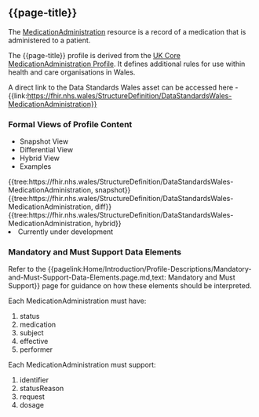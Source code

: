 <div class="warning"><span class="ImplementWarn"></span></div>

## {{page-title}}
The [MedicationAdministration](https://hl7.org/fhir/medicationadministration.html) resource is a record of a medication that is administered to a patient.

The {{page-title}} profile is derived from the [UK Core MedicationAdministration Profile](https://simplifier.net/guide/uk-core-implementation-guide/Home/ProfilesandExtensions/ProfileUKCore-MedicationAdministration?version=1.0.0). It defines additional rules for use within health and care organisations in Wales.

A direct link to the Data Standards Wales asset can be accessed here - {{link:https://fhir.nhs.wales/StructureDefinition/DataStandardsWales-MedicationAdministration}}

### Formal Views of Profile Content
<div class="tab-wrap">
  <ul class="tab-head">
    <li class="tablink tab-active" onclick="openCity(this,'tabsnap')" data-target="tabsnap">
      Snapshot View
    </li>
    <li class="tablink" onclick="openCity(this,'tabdiff')" data-target="tabdiff">
      Differential View
    </li>
    <li class="tablink" onclick="openCity(this,'tabhybrid')" data-target="tabhybrid">
      Hybrid View
    </li>
    <li class="tablink" onclick="openCity(this,'tabeg')" data-target="tabeg">
      Examples
    </li>    
  </ul>
  <div class="tab-main">
    <div id="tabsnap" class="tabcontent active">      
      {{tree:https://fhir.nhs.wales/StructureDefinition/DataStandardsWales-MedicationAdministration, snapshot}}
    </div>
    <div id="tabdiff" class="tabcontent">
      {{tree:https://fhir.nhs.wales/StructureDefinition/DataStandardsWales-MedicationAdministration, diff}}
  </div>
    <div id="tabhybrid" class="tabcontent">
      {{tree:https://fhir.nhs.wales/StructureDefinition/DataStandardsWales-MedicationAdministration, hybrid}}
  </div>
  <div id="tabeg" class="tabcontent">
    <list>
      <li>Currently under development</li> 
    </list>
  </div>    
</div>

### Mandatory and Must Support Data Elements
Refer to the {{pagelink:Home/Introduction/Profile-Descriptions/Mandatory-and-Must-Support-Data-Elements.page.md,text: Mandatory and Must Support}} page for guidance on how these elements should be interpreted.
 
Each MedicationAdministration must have:
1. status
2. medication
3. subject
4. effective
5. performer

Each MedicationAdministration must support:
1. identifier
2. statusReason
3. request
4. dosage